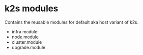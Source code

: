 <!--
SPDX-FileCopyrightText: © 2023 Siemens Healthcare GmbH
SPDX-License-Identifier: MIT
-->

# **k2s modules**

Contains the reusable modules for default aka host variant of k2s.

* infra.module
* node.module
* cluster.module
* upgrade.module